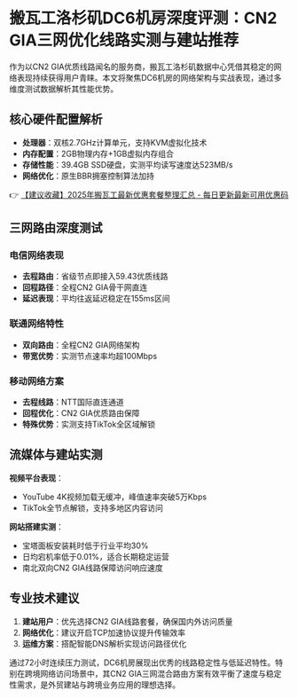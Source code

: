 # 搬瓦工洛杉矶DC6机房深度评测：CN2 GIA三网优化线路实测与建站推荐

作为以CN2 GIA优质线路闻名的服务商，搬瓦工洛杉矶数据中心凭借其稳定的网络表现持续获得用户青睐。本文将聚焦DC6机房的网络架构与实战表现，通过多维度测试数据解析其性能优势。

## 核心硬件配置解析
- **处理器**：双核2.7GHz计算单元，支持KVM虚拟化技术
- **内存配置**：2GB物理内存+1GB虚拟内存组合
- **存储性能**：39.4GB SSD硬盘，实测平均读写速度达523MB/s
- **网络优化**：原生BBR拥塞控制算法加持

👉 [【建议收藏】2025年搬瓦工最新优惠套餐整理汇总 - 每日更新最新可用优惠码](https://bit.ly/banwagon)

## 三网路由深度测试
### 电信网络表现
- **去程路由**：省级节点即接入59.43优质线路
- **回程路径**：全程CN2 GIA骨干网直连
- **延迟表现**：平均往返延迟稳定在155ms区间

### 联通网络特性
- **双向路由**：全程CN2 GIA网络架构
- **带宽优势**：实测节点速率均超100Mbps

### 移动网络方案
- **去程线路**：NTT国际直连通道
- **回程优化**：CN2 GIA优质路由保障
- **特殊优势**：实测支持TikTok全区域解锁

## 流媒体与建站实测
**视频平台表现**：
- YouTube 4K视频加载无缓冲，峰值速率突破5万Kbps
- TikTok全节点解锁，支持多地区内容访问

**网站搭建实测**：
- 宝塔面板安装耗时低于行业平均30%
- 日均宕机率低于0.01%，适合长期稳定运营
- 南北双向CN2 GIA线路保障访问响应速度

## 专业技术建议
1. **建站用户**：优先选择CN2 GIA线路套餐，确保国内外访问质量
2. **网络优化**：建议开启TCP加速协议提升传输效率
3. **运维方案**：搭配智能DNS解析实现访问路径优化

通过72小时连续压力测试，DC6机房展现出优秀的线路稳定性与低延迟特性。特别在跨境网络访问场景中，其CN2 GIA三网混合路由方案有效平衡了速度与稳定性需求，是外贸建站与跨境业务应用的理想选择。